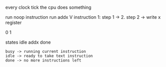 every clock tick
the cpu does something

run noop instruction
run addx V instruction
    1: step 1 ->
    2. step 2 -> write x register

0   1

states
    idle
    addx
    done

    busy -> running current instruction
    idle -> ready to take text instruction
    done -> no more instructions left